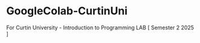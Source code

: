 # GoogleColab-CurtinUni
For Curtin University - Introduction to Programming LAB [ Semester 2 2025 ]
